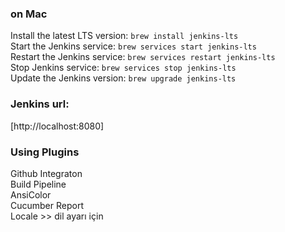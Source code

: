 
### on Mac
Install the latest LTS version: 	`brew install jenkins-lts`  
Start the Jenkins service: 	`brew services start jenkins-lts`  
Restart the Jenkins service: 	`brew services restart jenkins-lts`  
Stop Jenkins service: `brew services stop jenkins-lts`  
Update the Jenkins version: `brew upgrade jenkins-lts`  

### Jenkins url:  
[http://localhost:8080]



### Using Plugins

Github Integraton  
Build Pipeline  
AnsiColor  
Cucumber Report  
Locale >> dil ayarı için  
